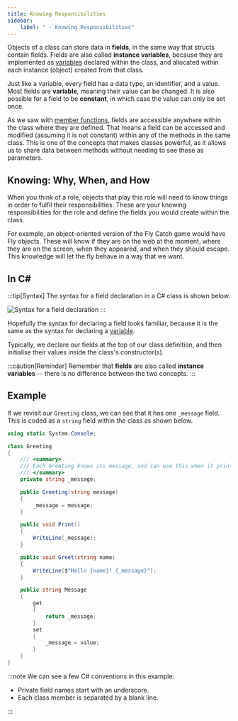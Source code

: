```yaml
---
title: Knowing Responsibilities
sidebar:
    label: " - Knowing Responsibilities"
---
```


Objects of a class can store data in **fields**, in the same way that structs contain fields.
Fields are also called **instance variables**, because they are implemented as [variables](/book/part-1-instructions/1-sequence-and-data/1-concepts/07-variable) declared within the class, and allocated within each instance (object) created from that class.

Just like a variable, every field has a data type, an identifier, and a value.
Most fields are **variable**, meaning their value can be changed.
It is also possible for a field to be **constant**, in which case the value can only be set once.

As we saw with [member functions](/book/part-2-organised-code/7-member-functions/0-overview), fields are accessible anywhere within the class where they are defined.
That means a field can be accessed and modified (assuming it is not constant) within any of the methods in the same class.
This is one of the concepts that makes classes powerful, as it allows us to share data between methods without needing to see these as parameters.

## Knowing: Why, When, and How

When you think of a role, objects that play this role will need to know things in order to fulfil their responsibilities. These are your knowing responsibilities for the role and define the fields you would create within the class.

For example, an object-oriented version of the Fly Catch game would have Fly objects. These will know if they are on the web at the moment, where they are on the screen, when they appeared, and when they should escape. This knowledge will let the fly behave in a way that we want.

## In C#

:::tip[Syntax]
The syntax for a field declaration in a C# class is shown below.

![Syntax for a field declaration](./images/field-syntax-diagram.png)
:::

Hopefully the syntax for declaring a field looks familiar, because it is the same as the syntax for declaring a [variable](/book/part-1-instructions/1-sequence-and-data/1-concepts/07-variable).

Typically, we declare our fields at the top of our class definition, and then initialise their values inside the class's constructor(s).

:::caution[Reminder]
Remember that **fields** are also called **instance variables** -- there is no difference between the two concepts.
:::

## Example

If we revisit our `Greeting` class, we can see that it has one `_message` field. This is coded as a `string` field within the class as shown below.

```cs
using static System.Console;

class Greeting
{
    /// <summary>
    /// Each Greeting knows its message, and can use this when it prints the greeting.
    /// </summary>
    private string _message;

    public Greeting(string message)
    {
        _message = message;
    }

    public void Print()
    {
        WriteLine(_message);
    }

    public void Greet(string name)
    {
        WriteLine($"Hello {name}! {_message}");
    }

    public string Message
    {
        get
        {
            return _message;
        }
        set
        {
            _message = value;
        }
    }
}
```

:::note
We can see a few C# conventions in this example:

* Private field names start with an underscore.
* Each class member is separated by a blank line.

:::

